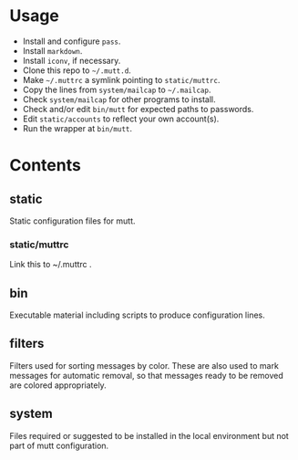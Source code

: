 # Usage

* Install and configure `pass`.
* Install `markdown`.
* Install `iconv`, if necessary.
* Clone this repo to `~/.mutt.d`.
* Make `~/.muttrc` a symlink pointing to `static/muttrc`.
* Copy the lines from `system/mailcap` to `~/.mailcap`.
* Check `system/mailcap` for other programs to install.
* Check and/or edit `bin/mutt` for expected paths to passwords.
* Edit `static/accounts` to reflect your own account(s).
* Run the wrapper at `bin/mutt`.

# Contents

## static

Static configuration files for mutt.

### static/muttrc

Link this to ~/.muttrc .

## bin

Executable material including scripts to produce configuration lines.

## filters

Filters used for sorting messages by color.  These are also used to mark messages for automatic removal, so that messages ready to be removed are colored appropriately.

## system

Files required or suggested to be installed in the local environment but not part of mutt configuration.
